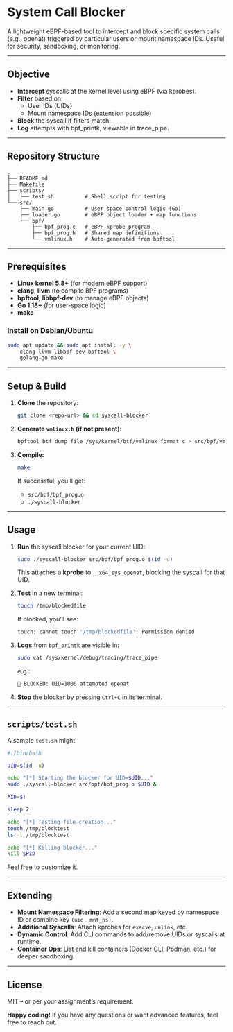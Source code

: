 # System Call Blocker

A lightweight eBPF-based tool to intercept and block specific system calls (e.g., openat) triggered by particular users or mount namespace IDs. Useful for security, sandboxing, or monitoring.

---

## Objective

- **Intercept** syscalls at the kernel level using eBPF (via kprobes).
- **Filter** based on:
  - User IDs (UIDs)
  - Mount namespace IDs (extension possible)
- **Block** the syscall if filters match.
- **Log** attempts with bpf_printk, viewable in trace_pipe.

---

## Repository Structure

```
.
├── README.md
├── Makefile
├── scripts/
│   └── test.sh          # Shell script for testing
└── src/
    ├── main.go          # User-space control logic (Go)
    ├── loader.go        # eBPF object loader + map functions
    └── bpf/
        ├── bpf_prog.c   # eBPF kprobe program
        ├── bpf_prog.h   # Shared map definitions
        └── vmlinux.h    # Auto-generated from bpftool
```

---

## Prerequisites

- **Linux kernel 5.8+** (for modern eBPF support)
- **clang**, **llvm** (to compile BPF programs)
- **bpftool**, **libbpf-dev** (to manage eBPF objects)
- **Go 1.18+** (for user-space logic)
- **make**

### Install on Debian/Ubuntu

```bash
sudo apt update && sudo apt install -y \
    clang llvm libbpf-dev bpftool \
    golang-go make
```

---

## Setup & Build

1. **Clone** the repository:

   ```bash
   git clone <repo-url> && cd syscall-blocker
   ```

2. **Generate `vmlinux.h` (if not present):**

   ```bash
   bpftool btf dump file /sys/kernel/btf/vmlinux format c > src/bpf/vmlinux.h
   ```

3. **Compile:**

   ```bash
   make
   ```

   If successful, you’ll get:
   - `src/bpf/bpf_prog.o`
   - `./syscall-blocker`

---

## Usage

1. **Run** the syscall blocker for your current UID:

   ```bash
   sudo ./syscall-blocker src/bpf/bpf_prog.o $(id -u)
   ```

   This attaches a **kprobe** to `__x64_sys_openat`, blocking the syscall for that UID.

2. **Test** in a new terminal:

   ```bash
   touch /tmp/blockedfile
   ```

   If blocked, you’ll see:

   ```bash
   touch: cannot touch '/tmp/blockedfile': Permission denied
   ```

3. **Logs** from `bpf_printk` are visible in:

   ```bash
   sudo cat /sys/kernel/debug/tracing/trace_pipe
   ```

   e.g.:

   ```bash
   🛑 BLOCKED: UID=1000 attempted openat
   ```

4. **Stop** the blocker by pressing `Ctrl+C` in its terminal.

---

## `scripts/test.sh`

A sample `test.sh` might:

```bash
#!/bin/bash

UID=$(id -u)

echo "[*] Starting the blocker for UID=$UID..."
sudo ./syscall-blocker src/bpf/bpf_prog.o $UID &

PID=$!

sleep 2

echo "[*] Testing file creation..."
touch /tmp/blocktest
ls -l /tmp/blocktest

echo "[*] Killing blocker..."
kill $PID
```

Feel free to customize it.

---

## Extending

- **Mount Namespace Filtering**: Add a second map keyed by namespace ID or combine key `(uid, mnt_ns)`.
- **Additional Syscalls**: Attach kprobes for `execve`, `unlink`, etc.
- **Dynamic Control**: Add CLI commands to add/remove UIDs or syscalls at runtime.
- **Container Ops**: List and kill containers (Docker CLI, Podman, etc.) for deeper sandboxing.

---

## License

MIT – or per your assignment’s requirement.

**Happy coding!** If you have any questions or want advanced features, feel free to reach out.
